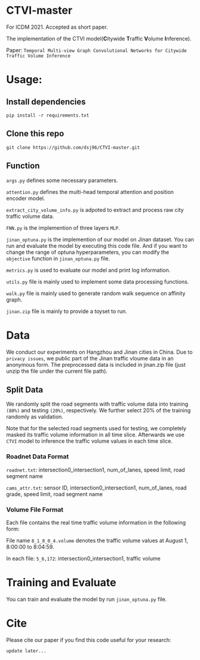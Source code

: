 # CTVI-master
For  ICDM 2021. Accepted as short paper.

The implementation of the CTVI model(**C**itywide **T**raffic **V**olume **I**nference).

Paper: ```Temporal Multi-view Graph Convolutional Networks for Citywide Traffic Volume Inference```

# Usage:
## Install dependencies

```pip install -r requirements.txt```

## Clone this repo
```
git clone https://github.com/dsj96/CTVI-master.git
```

## Function
```args.py``` defines some necessary parameters.

```attention.py``` defines the multi-head temporal attention and position encoder model.

```extract_city_volume_info.py``` is adpoted  to extract and process raw city traffic volume data. 

```FNN.py``` is the implemention of three layers ```MLP```.

```jinan_optuna.py``` is the implemention of our model on Jinan dataset. You can run and evaluate the model by executing this code file.  And if you want to change the range of optuna hyperparameters, you can modify the ```objective``` function in ```jinan_optuna.py``` file. 

```metrics.py``` is used to evaluate our model and print log information.

```utils.py``` file is mainly used to implement some data processing functions.

```walk.py``` file is mainly used to generate random walk sequence on affinity graph.

```jinan.zip``` file is mainly to provide a toyset to run.

# Data
We conduct our experiments on Hangzhou and Jinan cities in China. Due to ```privacy issues```, we public part of the Jinan traffic vloume data in an anonymous form.
The preprocessed data is included in jinan.zip file (just unzip the file under the current file path). 

## Split Data
We randomly split the road segments with traffic volume data into training ```(80%)``` and testing ```(20%)```, respectively. We further select 20% of the training randomly as
validation. 


Note that for the selected road segments used for testing, we completely masked its traffic volume information in all time slice. Afterwards we use ```CTVI``` model to inference the traffic volume values in each time slice.

### Roadnet Data Format
```roadnet.txt```: intersection0_intersection1, num_of_lanes, speed limit, road segment name

```cams_attr.txt```: sensor ID, intersection0_intersection1, num_of_lanes, road grade, speed limit, road segment name
### Volume File Format
Each file contains the real time traffic volume information in the following form:

File name ```8_1_8_0_4.volume``` denotes the traffic volume values at August 1, 8:00:00 to 8:04:59.

In each file:
```5_6,172```: intersection0_intersection1, traffic volume


# Training and Evaluate
You can train and evaluate the model by run ```jinan_optuna.py``` file.

# Cite
Please cite our paper if you find this code useful for your research:
```
update later...
```

